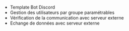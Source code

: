 - Template Bot Discord
- Gestion des utilisateurs par groupe paramétrables
- Vérification de la communication avec serveur externe
- Echange de données avec serveur externe
